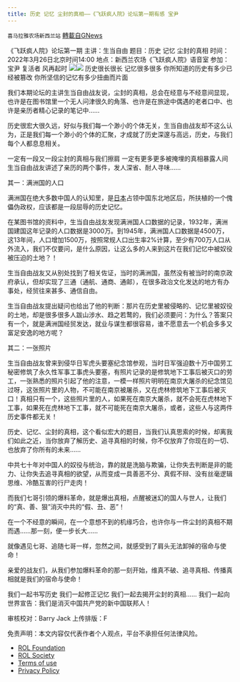 ```yaml
---
title: 历史 记忆 尘封的真相——《飞跃疯人院》论坛第一期有感 宝尹
---
```

`喜马拉雅农场新西兰站` [轉載自GNews](https://gnews.org/zh-hans/2263364/)

《飞跃疯人院》论坛第一期
主讲：生当自由
题目：历史 记忆 尘封的真相
时间：2022年3月26日北京时间14:00
地点：新西兰农场《飞跃疯人院》语音室
参加：宝尹 复活者 风再起时
![](https://assets.gnews.org/wp-content/uploads/2022/03/PHOTO-2022-03-23-05-10-20-4.jpg)![](https://assets.gnews.org/wp-content/uploads/2022/03/满洲.png)
历史很长很长
记忆很多很多
你所知道的历史有多少已经被篡改
你所坚信的记忆有多少扭曲而片面

我们本期论坛的主讲生当自由战友说，尘封的真相，总会在经意与不经意间显现，也许是在图书馆里一个无人问津很久的角落、也许是在旅途中偶遇的老者口中、也许是亲历者精心记录的笔记中……

历史很宏大很久远，好似与我们每一个渺小的个体无关，生当自由战友却不这么认为，正是我们每一个渺小的个体的汇聚，才成就了历史深邃与高远，历史，与我们每个人都息息相关。

一定有一段又一段尘封的真相与我们擦肩
一定有更多更多被掩埋的真相暴露人间
生当自由战友讲述了亲历的两个事件，发人深省、耐人寻味……

其一：满洲国的人口

满洲国在绝大多数中国人的认知里，是[日本](https://baike.baidu.com/item/%E6%97%A5%E6%9C%AC/111617)占领中国东北地区后，所扶植的一个傀儡伪政权，应该都是一段屈辱的历史记忆。

在某图书馆的资料中，生当自由战友发现满洲国人口数据的记录，1932年，满洲国建国这年记录的人口数据是3000万。到1945年，满洲国人口数据是4500万，这13年间，人口增加1500万，按照常规人口出生率2%计算，至少有700万人口从外流入，我们不仅要问，是什么原因，让这么多的人来到这片在我们记忆中被奴役被压迫的土地？！

生当自由战友又从别处找到了相关佐证，当时的满洲国，虽然没有被当时的南京政府承认，但却实现了三通（通航、通商、通邮），在很多政治文化发达的地方有办事处，经贸往来甚多、通信自由。

生当自由战友提出疑问也给出了他的判断：那片在历史里被侵略的、记忆里被奴役的土地，却是很多很多人跋山涉水、趋之若鹜的，我们必须要问：为什么？答案只有一个，就是满洲国经贸发达，就业与谋生都很容易，谁不愿意去一个机会多多又富足安逸的地方呢？

其二：一张照片

生当自由战友曾来到侵华日军虎头要塞纪念馆参观，当时日军强迫数十万中国劳工秘密修筑了永久性军事工事虎头要塞，有照片记录的是修筑地下工事后被灭口的劳工，一张熟悉的照片引起了他的注意，一模一样照片明明在南京大屠杀的纪念馆见过呀，这张照片里的人物，不可能在南京被屠杀，又在虎林修筑地下工事后被灭口！真相只有一个，这些照片里的人，如果死在南京大屠杀，就不会死在虎林地下工事，如果死在虎林地下工事，就不可能死在南京大屠杀，或者，这些人与这两件历史事件都无关！

历史、记忆、尘封的真相，这个看似宏大的题目，当我们认真思索的时候，却离我们如此之近，当你放弃了解历史、追寻真相的时候，你不仅放弃了你现在的一切、也放弃了你所有的未来……

中共七十年对中国人的奴役与统治，靠的就是洗脑与欺骗，让你失去判断是非的能力、让你失去追寻真相的欲望，从而变成一具善恶不分、真假不辩、没有丝毫逻辑思维、冷酷互害的行尸走肉！

而我们七哥引领的爆料革命，就是爆出真相，点醒被迷幻的国人与世人，让我们的“真、善、狠”消灭中共的“假、丑、恶”！

在一个不经意的瞬间，在一个意想不到的机缘巧合，也许你与一件尘封的真相不期而遇……那一刻，便一步长大……

就像遇见七哥、追随七哥一样，忽然之间，就感受到了肩头无法卸掉的宿命与使命！

亲爱的战友们，从我们参加爆料革命的那一刻开始，维真不破、追寻真相、传播真相就是我们的宿命与使命！

我们一起书写历史
我们一起修正记忆
我们一起去揭开尘封的真相……
我们一起向世界宣告：我们是消灭中国共产党的新中国联邦人！



审核校对：Barry Jack
上传排版：F

 

免责声明：本文内容仅代表作者个人观点，平台不承担任何法律风险。

- [ROL Foundation](https://rolfoundation.org/)
- [ROL Society](https://rolsociety.org/)
- [Terms of use](https://gnews.org/terms-of-use-3/)
- [Privacy Policy](https://gnews.org/privacy-policy/)
